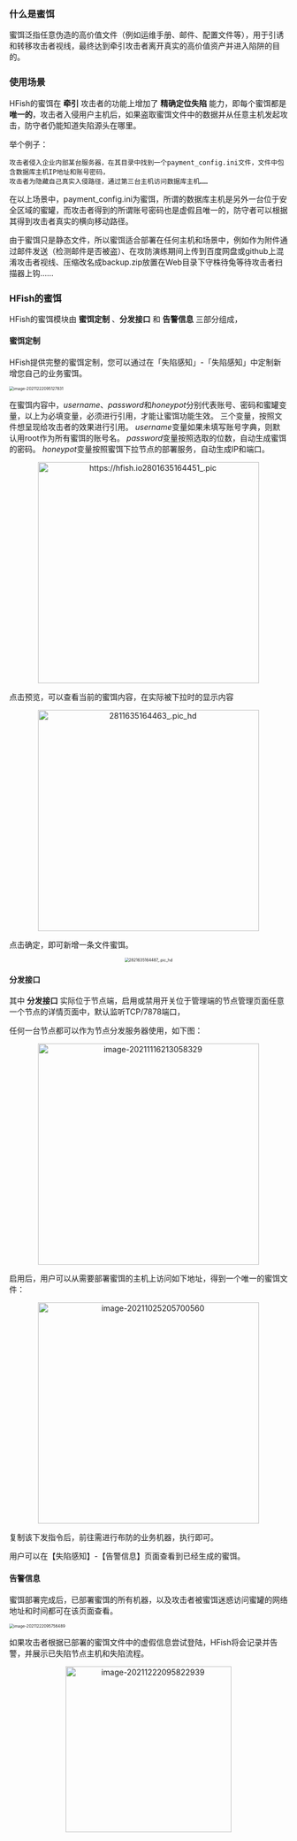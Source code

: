 
### 什么是蜜饵

蜜饵泛指任意伪造的高价值文件（例如运维手册、邮件、配置文件等），用于引诱和转移攻击者视线，最终达到牵引攻击者离开真实的高价值资产并进入陷阱的目的。

### 使用场景

HFish的蜜饵在 **牵引** 攻击者的功能上增加了 **精确定位失陷** 能力，即每个蜜饵都是 **唯一的**，攻击者入侵用户主机后，如果盗取蜜饵文件中的数据并从任意主机发起攻击，防守者仍能知道失陷源头在哪里。

举个例子：

```
攻击者侵入企业内部某台服务器，在其目录中找到一个payment_config.ini文件，文件中包含数据库主机IP地址和账号密码，
攻击者为隐藏自己真实入侵路径，通过第三台主机访问数据库主机……
```

在以上场景中，payment_config.ini为蜜饵，所谓的数据库主机是另外一台位于安全区域的蜜罐，而攻击者得到的所谓账号密码也是虚假且唯一的，防守者可以根据其得到攻击者真实的横向移动路径。

由于蜜饵只是静态文件，所以蜜饵适合部署在任何主机和场景中，例如作为附件通过邮件发送（检测邮件是否被盗）、在攻防演练期间上传到百度网盘或github上混淆攻击者视线、压缩改名成backup.zip放置在Web目录下守株待兔等待攻击者扫描器上钩……


### HFish的蜜饵

HFish的蜜饵模块由 **蜜饵定制** 、**分发接口** 和 **告警信息** 三部分组成，

#### 蜜饵定制

HFish提供完整的蜜饵定制，您可以通过在「失陷感知」-「失陷感知」中定制新增您自己的业务蜜饵。

<img src="https://hfish.net/images/image-20211222095127831.png" alt="image-20211222095127831" style="zoom:50%;" />



在蜜饵内容中，$username$、$password$和$honeypot$分别代表账号、密码和蜜罐变量，以上为必填变量，必须进行引用，才能让蜜饵功能生效。
三个变量，按照文件想呈现给攻击者的效果进行引用。
$username$变量如果未填写账号字典，则默认用root作为所有蜜饵的账号名。
$password$变量按照选取的位数，自动生成蜜饵的密码。
$honeypot$变量按照蜜饵下拉节点的部署服务，自动生成IP和端口。

<div align="center"><img src="https://hfish.net/images/2801635164451_.pic.jpg" alt="https://hfish.io2801635164451_.pic" height="400px" /></div>

点击预览，可以查看当前的蜜饵内容，在实际被下拉时的显示内容

<div align="center"><img src="https://hfish.net/images/2811635164463_.pic_hd.jpg" alt="2811635164463_.pic_hd" height="400px" /></div>

点击确定，即可新增一条文件蜜饵。

<div align="center"><img src="https://hfish.net/images/2821635164487_.pic_hd.jpg" alt="2821635164487_.pic_hd" style="zoom:50%;" /></div>



#### 分发接口

其中 **分发接口** 实际位于节点端，启用或禁用开关位于管理端的节点管理页面任意一个节点的详情页面中，默认监听TCP/7878端口，

任何一台节点都可以作为节点分发服务器使用，如下图：

<div align="center"><img src="https://hfish.net/images/image-20211116213058329.png" alt="image-20211116213058329" height="400px" /></div>

启用后，用户可以从需要部署蜜饵的主机上访问如下地址，得到一个唯一的蜜饵文件：

<div align="center"><img src="![](http://img.threatbook.cn/hfish/image-20211222095756489.png)
/images/image-20211025205700560.png" alt="image-20211025205700560" height="400px" /></div>

复制该下发指令后，前往需进行布防的业务机器，执行即可。

用户可以在【失陷感知】-【告警信息】页面查看到已经生成的蜜饵。



#### 告警信息

蜜饵部署完成后，已部署蜜饵的所有机器，以及攻击者被蜜饵迷惑访问蜜罐的网络地址和时间都可在该页面查看。

<img src="http://img.threatbook.cn/hfish/image-20211222095756489.png" alt="image-20211222095756489" style="zoom:50%;" />


如果攻击者根据已部署的蜜饵文件中的虚假信息尝试登陆，HFish将会记录并告警，并展示已失陷节点主机和失陷流程。

<div align="center"><img src="https://hfish.net/images/image-20211222095822939.png" alt="image-20211222095822939" height="300px"/></div>

